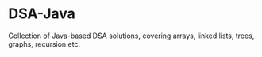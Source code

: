 # DSA-Java
Collection of Java-based DSA solutions, covering arrays, linked lists, trees, graphs, recursion etc.
